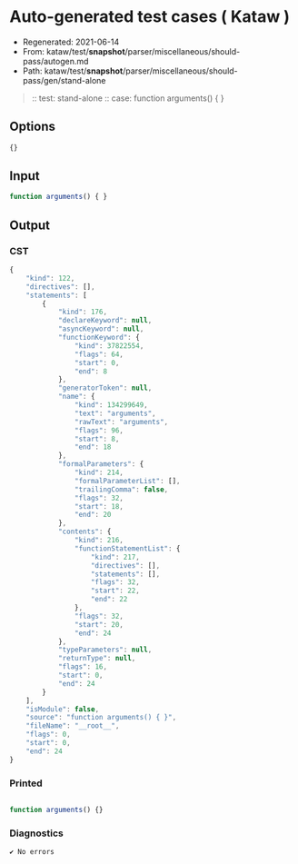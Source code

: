 # Auto-generated test cases ( Kataw )
- Regenerated: 2021-06-14
- From: kataw/test/__snapshot__/parser/miscellaneous/should-pass/autogen.md
- Path: kataw/test/__snapshot__/parser/miscellaneous/should-pass/gen/stand-alone
> :: test: stand-alone
> :: case: function arguments() { }
## Options

`````js
{}
`````
## Input

`````js
function arguments() { }
`````
## Output

### CST

```javascript
{
    "kind": 122,
    "directives": [],
    "statements": [
        {
            "kind": 176,
            "declareKeyword": null,
            "asyncKeyword": null,
            "functionKeyword": {
                "kind": 37822554,
                "flags": 64,
                "start": 0,
                "end": 8
            },
            "generatorToken": null,
            "name": {
                "kind": 134299649,
                "text": "arguments",
                "rawText": "arguments",
                "flags": 96,
                "start": 8,
                "end": 18
            },
            "formalParameters": {
                "kind": 214,
                "formalParameterList": [],
                "trailingComma": false,
                "flags": 32,
                "start": 18,
                "end": 20
            },
            "contents": {
                "kind": 216,
                "functionStatementList": {
                    "kind": 217,
                    "directives": [],
                    "statements": [],
                    "flags": 32,
                    "start": 22,
                    "end": 22
                },
                "flags": 32,
                "start": 20,
                "end": 24
            },
            "typeParameters": null,
            "returnType": null,
            "flags": 16,
            "start": 0,
            "end": 24
        }
    ],
    "isModule": false,
    "source": "function arguments() { }",
    "fileName": "__root__",
    "flags": 0,
    "start": 0,
    "end": 24
}
```

### Printed

```javascript

function arguments() {}
```

### Diagnostics

```javascript
✔ No errors
```

